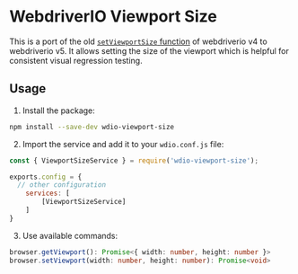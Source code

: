 # WebdriverIO Viewport Size

This is a port of the old [`setViewportSize` function](https://github.com/webdriverio-boneyard/v4/blob/master/lib/commands/setViewportSize.js) of webdriverio v4 to webdriverio v5.
It allows setting the size of the viewport which is helpful for consistent visual regression testing.

## Usage

1. Install the package:

  ```bash
  npm install --save-dev wdio-viewport-size
  ```

2. Import the service and add it to your `wdio.conf.js` file:

  ```javascript
  const { ViewportSizeService } = require('wdio-viewport-size');

  exports.config = {
    // other configuration
      services: [
          [ViewportSizeService]
      ]
  }
  ```

3. Use available commands:

  ```typescript
  browser.getViewport(): Promise<{ width: number, height: number }>
  browser.setViewport(width: number, height: number): Promise<void>
  ```
